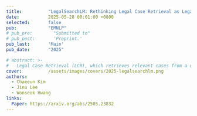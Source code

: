 ```yaml
---
title:          "LegalSearchLM: Rethinking Legal Case Retrieval as Legal Elements Generation"
date:           2025-05-28 00:01:00 +0800
selected:       false
pub:            "EMNLP"
# pub_pre:        "Submitted to"
# pub_post:       'Preprint.'
pub_last:       'Main'
pub_date:       "2025"

# abstract: >-
#   Legal Case Retrieval (LCR), which retrieves relevant cases from a query case, is a fundamental task for legal professionals in research and decision-making. However, existing studies on LCR face two major limitations. First, they are evaluated on relatively small-scale retrieval corpora (e.g., 100-55K cases) and use a narrow range of criminal query types, which cannot sufficiently reflect the complexity of real-world legal retrieval scenarios. Second, their reliance on embedding-based or lexical matching methods often results in limited representations and legally irrelevant matches. To address these issues, we present: (1) LEGAR BENCH, the first large-scale Korean LCR benchmark, covering 411 diverse crime types in queries over 1.2M legal cases; and (2) LegalSearchLM, a retrieval model that performs legal element reasoning over the query case and directly generates content grounded in the target cases through constrained decoding. Experimental results show that LegalSearchLM outperforms baselines by 6-20% on LEGAR BENCH, achieving state-of-the-art performance. It also demonstrates strong generalization to out-of-domain cases, outperforming naive generative models trained on in-domain data by 15%.
cover:          /assets/images/covers/2025-legalsearchlm.png
authors:
  - Chaeeun Kim
  - Jinu Lee
  - Wonseok Hwang
links:
  Paper: https://arxiv.org/abs/2505.23832
---
```

